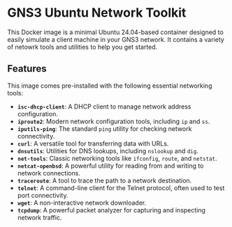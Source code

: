 # GNS3 Ubuntu Network Toolkit

This Docker image is a minimal Ubuntu 24.04-based container designed to easily simulate a client machine in your GNS3 network. It contains a variety of netowrk tools and utilities to help you get started.

## Features

This image comes pre-installed with the following essential networking tools:

* **`isc-dhcp-client`**: A DHCP client to manage network address configuration.
* **`iproute2`**: Modern network configuration tools, including `ip` and `ss`.
* **`iputils-ping`**: The standard `ping` utility for checking network connectivity.
* **`curl`**: A versatile tool for transferring data with URLs.
* **`dnsutils`**: Utilities for DNS lookups, including `nslookup` and `dig`.
* **`net-tools`**: Classic networking tools like `ifconfig`, `route`, and `netstat`.
* **`netcat-openbsd`**: A powerful utility for reading from and writing to network connections.
* **`traceroute`**: A tool to trace the path to a network destination.
* **`telnet`**: A command-line client for the Telnet protocol, often used to test port connectivity.
* **`wget`**: A non-interactive network downloader.
* **`tcpdump`**: A powerful packet analyzer for capturing and inspecting network traffic.
